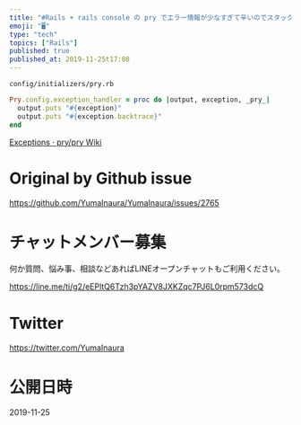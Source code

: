 ```yaml
---
title: "#Rails + rails console の pry でエラー情報が少なすぎて辛いのでスタックトレースを表示する様にする設定例"
emoji: "🖥"
type: "tech"
topics: ["Rails"]
published: true
published_at: 2019-11-25t17:08
---
```


`config/initializers/pry.rb`

```rb
Pry.config.exception_handler = proc do |output, exception, _pry_|
  output.puts "#{exception}"
  output.puts "#{exception.backtrace}"
end
```

[Exceptions · pry/pry Wiki](https://github.com/pry/pry/wiki/Exceptions#Exception_handler)

# Original by Github issue

https://github.com/YumaInaura/YumaInaura/issues/2765








<!-- Update From Qiita API -->

# チャットメンバー募集


何か質問、悩み事、相談などあればLINEオープンチャットもご利用ください。

https://line.me/ti/g2/eEPltQ6Tzh3pYAZV8JXKZqc7PJ6L0rpm573dcQ





# Twitter


https://twitter.com/YumaInaura


<!-- Update From Qiita API -->



# 公開日時

2019-11-25
